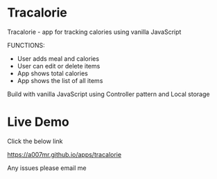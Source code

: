 # Tracalorie

Tracalorie - app for tracking calories using vanilla JavaScript

FUNCTIONS:
- User adds meal and calories
- User can edit or delete items
- App shows total calories
- App shows the list of all items

Build with vanilla JavaScript using Controller pattern and Local storage

# Live Demo
Click the below link

https://a007mr.github.io/apps/tracalorie

Any issues please email me
